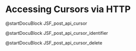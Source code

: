 Accessing Cursors via HTTP
==========================

<!-- js/actions/api-cursor.js -->
@startDocuBlock JSF_post_api_cursor

<!-- js/actions/api-cursor.js -->
@startDocuBlock JSF_post_api_cursor_identifier

<!-- js/actions/api-cursor.js -->
@startDocuBlock JSF_post_api_cursor_delete
